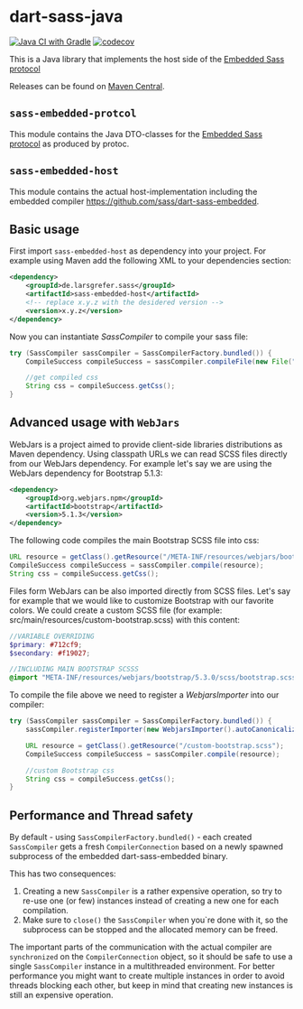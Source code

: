 # dart-sass-java

[![Java CI with Gradle](https://github.com/larsgrefer/dart-sass-java/actions/workflows/gradle.yml/badge.svg)](https://github.com/larsgrefer/dart-sass-java/actions/workflows/gradle.yml)
[![codecov](https://codecov.io/gh/larsgrefer/dart-sass-java/branch/3.x/graph/badge.svg?token=WPUF2AWJVF)](https://codecov.io/gh/larsgrefer/dart-sass-java)

This is a Java library that implements the host side of the [Embedded Sass
protocol](https://github.com/sass/sass/blob/main/spec/embedded-protocol.md)

Releases can be found on [Maven Central](https://mvnrepository.com/artifact/de.larsgrefer.sass).

## `sass-embedded-protcol`

This module contains the Java DTO-classes for the [Embedded Sass protocol](https://github.com/sass/embedded-protocol) as produced by protoc.

## `sass-embedded-host`

This module contains the actual host-implementation including the embedded compiler https://github.com/sass/dart-sass-embedded.

## Basic usage

First import `sass-embedded-host` as dependency into your project. For example using Maven add the following XML to your dependencies section:

```xml
<dependency>
    <groupId>de.larsgrefer.sass</groupId>
    <artifactId>sass-embedded-host</artifactId>
    <!-- replace x.y.z with the desidered version -->
    <version>x.y.z</version>
</dependency>
```

Now you can instantiate *SassCompiler* to compile your sass file: 

```java
try (SassCompiler sassCompiler = SassCompilerFactory.bundled()) {
    CompileSuccess compileSuccess = sassCompiler.compileFile(new File("src/main/resources/foo/bar.scss"));

    //get compiled css
    String css = compileSuccess.getCss();
}
```

## Advanced usage with `WebJars`

WebJars is a project aimed to provide client-side libraries distributions as Maven dependency. Using classpath URLs we can read SCSS files directly from our WebJars dependency. For example let's say we are using the WebJars dependency for Bootstrap 5.1.3:

```xml
<dependency>
    <groupId>org.webjars.npm</groupId>
    <artifactId>bootstrap</artifactId>
    <version>5.1.3</version>
</dependency>
```

The following code compiles the main Bootstrap SCSS file into css:

```java
URL resource = getClass().getResource("/META-INF/resources/webjars/bootstrap/5.3.0/scss/bootstrap.scss");
CompileSuccess compileSuccess = sassCompiler.compile(resource);
String css = compileSuccess.getCss(); 
```

Files form WebJars can be also imported directly from SCSS files. Let's say for example that we would like to customize Bootstrap with our favorite colors. We could create a custom SCSS file (for example: src/main/resources/custom-bootstrap.scss) with this content:

```scss
//VARIABLE OVERRIDING
$primary: #712cf9;
$secondary: #f19027;

//INCLUDING MAIN BOOTSTRAP SCSSS
@import "META-INF/resources/webjars/bootstrap/5.3.0/scss/bootstrap.scss";
```

To compile the file above we need to register a *WebjarsImporter* into our compiler:

```java
try (SassCompiler sassCompiler = SassCompilerFactory.bundled()) {
    sassCompiler.registerImporter(new WebjarsImporter().autoCanonicalize());

    URL resource = getClass().getResource("/custom-bootstrap.scss");
    CompileSuccess compileSuccess = sassCompiler.compile(resource);

    //custom Bootstrap css
    String css = compileSuccess.getCss();
}
```

## Performance and Thread safety

By default - using `SassCompilerFactory.bundled()` - each created `SassCompiler` gets a fresh `CompilerConnection` based on a newly spawned subprocess of the embedded dart-sass-embedded binary.

This has two consequences:

1. Creating a new `SassCompiler` is a rather expensive operation, so try to re-use one (or few) instances instead of creating a new one for each compilation.
2. Make sure to `close()` the `SassCompiler` when you`re done with it, so the subprocess can be stopped and the allocated memory can be freed.

The important parts of the communication with the actual compiler are `synchronized` on the `CompilerConnection` object, so it should be safe to use a single `SassCompiler` instance in a multithreaded environment. For better performance you might want to create multiple instances in order to avoid threads blocking each other, but keep in mind that creating new instances is still an expensive operation.
